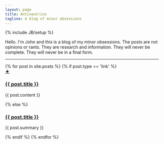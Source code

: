 ```yaml
---
layout: page
title: Antineutrino
tagline: A blog of minor obsessions
---
```

{% include JB/setup %}

Hello. I'm John and this is a blog of my minor obsessions. The posts are not opinions or rants. They are research and information. They will never be complete. They will never be in a final form.

<hr />

<div class="listing">
{% for post in site.posts %}
  {% if post.type == 'link' %}
    <div class="post other link">
      <a class="icon" href="{{ post.url }}" title="This is an external link.">★</a>
      <h3><a href="{{ post.link }}">{{ post.title }}</a></h3>
      <p>{{ post.content }}</p>
    </div>
  {% else %}
    <div class="post">
      <h3><a href="{{ post.url }}">{{ post.title }}</a></h3>
      <p class="post-summary">{{ post.summary }}</p>
    </div>
  {% endif %}
{% endfor %}
</div>
